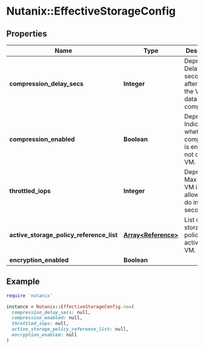 # Nutanix::EffectiveStorageConfig

## Properties

| Name | Type | Description | Notes |
| ---- | ---- | ----------- | ----- |
| **compression_delay_secs** | **Integer** | Deprecated. Delay in seconds after which the VM disk data will be compressed.  | [optional] |
| **compression_enabled** | **Boolean** | Deprecated. Indicates whether compression is enabled or not on the VM.  | [optional] |
| **throttled_iops** | **Integer** | Deprecated. Max IOs the VM is allowed to do in a second. | [optional] |
| **active_storage_policy_reference_list** | [**Array&lt;Reference&gt;**](Reference.md) | List of storage policies active on the VM. | [optional] |
| **encryption_enabled** | **Boolean** |  | [optional] |

## Example

```ruby
require 'nutanix'

instance = Nutanix::EffectiveStorageConfig.new(
  compression_delay_secs: null,
  compression_enabled: null,
  throttled_iops: null,
  active_storage_policy_reference_list: null,
  encryption_enabled: null
)
```

